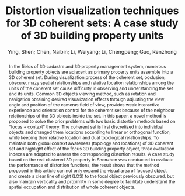 ---
layout: technique
title: "Distortion visualization techniques for 3D coherent sets: A case study of 3D building property units"
system_type: "False"
technique: "True"
design_study: "False"
evaluation: "False"
data: "False"
analysis: "False"
generation: "False"
curation_and_transformation: "False"
management: "False"
modeling: "False"
urban_analysis: "False"
visualization: "True"
sunlight_access: "False"
wind_ventilation: "False"
view_impact: "False"
energy: "False"
damage_and_disaster_management: "False"
climate: "False"
sound: "False"
property_cadastre: "True"
others: "False"
lookup: "False"
browse: "True"
locate: "False"
explore: "False"
identify: "False"
compare: "True"
summarize: "False"
distribution: "False"
trends: "False"
outliers: "False"
extremes: "False"
features: "True"
target_discovery: "False"
target_access: "True"
spatial_relation: "True"
buildings: "True"
streets: "False"
nature: "False"
uniform_discretization: "False"
structural_subdivision: "True"
univariate: "False"
multivariate: "False"
volumetric: "False"
temporal: "False"
sensing: "False"
statistical: "False"
simulation_based: "False"
learning_based: "False"
surveyed: "False"
site: "True"
block: "False"
multi_block: "False"
city: "False"
va_wo_model: "False"
post_model: "False"
model_integrated: "False"
assisted_models: "False"
overlay: "False"
embedded: "False"
linked: "False"
temporal_jx: "False"
spatial_jx: "False"
filter: "False"
aggregate: "False"
embed: "False"
glyphs: "False"
bar_charts: "False"
scatterplots: "False"
matrix: "False"
parallel_coordinates: "False"
map_2d: "False"
map_3d: "False"
walking: "False"
steering: "False"
selection_based: "False"
manipulation_based: "True"
distortion: "True"
ghosting: "False"
culling: "False"
birds_view: "False"
multi_view: "False"
assisted_steering: "False"
other: "False"
vr_cave: "False"
ar: "False"
desktop: "True"
mobile: "False"
case_study: "True"
user_study: "False"
statistical_evaluation: "False"
expert_interviews: "False"
key: "GWD775UL"
item_type: "journalArticle"
publication_year: "2019"
author: "Ying, Shen; Chen, Naibin; Li, Weiyang; Li, Chengpeng; Guo, Renzhong"
publication_title: "Computers, Environment and Urban Systems"
isbn: "nan"
issn: "01989715"
doi: "10.1016/j.compenvurbsys.2019.101382"
url_paper: "https://linkinghub.elsevier.com/retrieve/pii/S0198971519301401"
abstract_note: "nan"
date_added: "2023-01-30 00:09:25"
date_modified: "2023-01-30 00:09:25"
access_date: "2023-01-30 00:09:25"
pages: "101382"
num_pages: "nan"
issue: "nan"
volume: "78.0"
number_of_volumes: "nan"
journal_abbreviation: "Computers, Environment and Urban Systems"
short_title: "Distortion visualization techniques for 3D coherent sets"
series: "nan"
series_number: "nan"
series_text: "nan"
series_title: "nan"
publisher: "nan"
place: "nan"
language: "en"
rights: "nan"
type: "nan"
archive: "nan"
archive_location: "nan"
library_catalog: "DOI.org (Crossref)"
call_number: "nan"
extra: "nan"
notes: "nan"
link_attachments: "nan"
manual_tags: "nan"
automatic_tags: "nan"
editor: "nan"
series_editor: "nan"
translator: "nan"
contributor: "nan"
attorney_agent: "nan"
book_author: "nan"
cast_member: "nan"
commenter: "nan"
composer: "nan"
cosponsor: "nan"
counsel: "nan"
interviewer: "nan"
producer: "nan"
recipient: "nan"
reviewed_author: "nan"
scriptwriter: "nan"
words_by: "nan"
guest: "nan"
number: "nan"
edition: "nan"
running_time: "nan"
scale: "nan"
medium: "nan"
artwork_size: "nan"
filing_date: "nan"
application_number: "nan"
assignee: "nan"
issuing_authority: "nan"
country: "nan"
meeting_name: "nan"
conference_name: "nan"
court: "nan"
references: "nan"
reporter: "nan"
legal_status: "nan"
priority_numbers: "nan"
programming_language: "nan"
version: "nan"
system: "nan"
code: "nan"
code_number: "nan"
section: "nan"
session: "nan"
committee: "nan"
history: "nan"
legislative_body: "nan"
abstract: "In the fields of 3D cadastre and 3D property management system, numerous building property objects are adjacent as primary property units assemble into a 3D coherent set. During visualization process of the coherent set, occlusion, obscure, mazy spatial relationships and relative location relationships among the units of the coherent set cause difficulty in observing and understanding the set and its units. Common 3D objects viewing method, such as rotation and navigation obtaining desired visualization effects through adjusting the view angle and position of the cameras field of view, provides weak interactive experience and orientation control for the coherent set because of the neighbour relationships of the 3D objects inside the set. In this paper, a novel method is proposed to solve the prior problems with two basic distortion methods based on “focus + context” theory. The coherent set is first discretized into individual objects and changed them locations according to linear or orthogonal function, while keeping their relative location and dual topological relationships. To maintain both global context awareness (topology and locations) of 3D coherent set and highlight effect of the focus 3D building property object, three evaluation indexes are adopted to assess the corresponding distortion results. A case study based on the real clustered 3D property in Shenzhen was conducted to evaluate the performance of distortion functions, the result shows that the method proposed in this article can not only expand the visual area of focused object and create a clear line of sight (LOS) to the focal object previously obscured, but also maintain verticality and proximity in some degree to facilitate understand the spatial occupation and distribution of whole coherent objects."
---